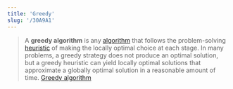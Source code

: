 ```yaml
---
title: 'Greedy'
slug: '/30A9A1'
---
```


> A **greedy algorithm** is any [algorithm](https://en.wikipedia.org/wiki/Algorithm 'Algorithm') that follows the problem-solving [heuristic](<https://en.wikipedia.org/wiki/Heuristic_(computer_science)> 'Heuristic (computer science)') of making the locally optimal choice at each stage. In many problems, a greedy strategy does not produce an optimal solution, but a greedy heuristic can yield locally optimal solutions that approximate a globally optimal solution in a reasonable amount of time. [Greedy algorithm](https://en.wikipedia.org/wiki/Greedy_algorithm)
